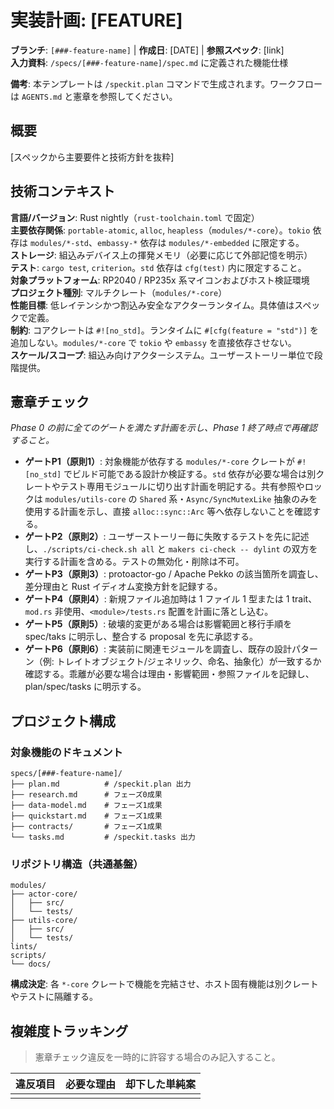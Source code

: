 # 実装計画: [FEATURE]

**ブランチ**: `[###-feature-name]` | **作成日**: [DATE] | **参照スペック**: [link]  
**入力資料**: `/specs/[###-feature-name]/spec.md` に定義された機能仕様

**備考**: 本テンプレートは `/speckit.plan` コマンドで生成されます。ワークフローは `AGENTS.md` と憲章を参照してください。

## 概要

[スペックから主要要件と技術方針を抜粋]

## 技術コンテキスト

**言語/バージョン**: Rust nightly（`rust-toolchain.toml` で固定）  
**主要依存関係**: `portable-atomic`, `alloc`, `heapless`（`modules/*-core`）。`tokio` 依存は `modules/*-std`、`embassy-*` 依存は `modules/*-embedded` に限定する。  
**ストレージ**: 組込みデバイス上の揮発メモリ（必要に応じて外部記憶を明示）  
**テスト**: `cargo test`, `criterion`。`std` 依存は `cfg(test)` 内に限定すること。  
**対象プラットフォーム**: RP2040 / RP235x 系マイコンおよびホスト検証環境  
**プロジェクト種別**: マルチクレート（`modules/*-core`）  
**性能目標**: 低レイテンシかつ割込み安全なアクターランタイム。具体値はスペックで定義。  
**制約**: コアクレートは `#![no_std]`。ランタイムに `#[cfg(feature = "std")]` を追加しない。`modules/*-core` で `tokio` や `embassy` を直接依存させない。  
**スケール/スコープ**: 組込み向けアクターシステム。ユーザーストーリー単位で段階提供。

## 憲章チェック

*Phase 0 の前に全てのゲートを満たす計画を示し、Phase 1 終了時点で再確認すること。*

- **ゲートP1（原則1）**: 対象機能が依存する `modules/*-core` クレートが `#![no_std]` でビルド可能である設計か検証する。`std` 依存が必要な場合は別クレートやテスト専用モジュールに切り出す計画を明記する。共有参照やロックは `modules/utils-core` の `Shared` 系・`Async/SyncMutexLike` 抽象のみを使用する計画を示し、直接 `alloc::sync::Arc` 等へ依存しないことを確認する。  
- **ゲートP2（原則2）**: ユーザーストーリー毎に失敗するテストを先に記述し、`./scripts/ci-check.sh all` と `makers ci-check -- dylint` の双方を実行する計画を含める。テストの無効化・削除は不可。  
- **ゲートP3（原則3）**: protoactor-go / Apache Pekko の該当箇所を調査し、差分理由と Rust イディオム変換方針を記録する。  
- **ゲートP4（原則4）**: 新規ファイル追加時は 1 ファイル 1 型または 1 trait、`mod.rs` 非使用、`<module>/tests.rs` 配置を計画に落とし込む。  
- **ゲートP5（原則5）**: 破壊的変更がある場合は影響範囲と移行手順を spec/taks に明示し、整合する proposal を先に承認する。  
- **ゲートP6（原則6）**: 実装前に関連モジュールを調査し、既存の設計パターン（例: トレイトオブジェクト/ジェネリック、命名、抽象化）が一致するか確認する。乖離が必要な場合は理由・影響範囲・参照ファイルを記録し、plan/spec/tasks に明示する。  

## プロジェクト構成

### 対象機能のドキュメント

```text
specs/[###-feature-name]/
├── plan.md          # /speckit.plan 出力
├── research.md      # フェーズ0成果
├── data-model.md    # フェーズ1成果
├── quickstart.md    # フェーズ1成果
├── contracts/       # フェーズ1成果
└── tasks.md         # /speckit.tasks 出力
```

### リポジトリ構造（共通基盤）

```text
modules/
├── actor-core/
│   ├── src/
│   └── tests/
├── utils-core/
│   ├── src/
│   └── tests/
lints/
scripts/
└── docs/
```

**構成決定**: 各 `*-core` クレートで機能を完結させ、ホスト固有機能は別クレートやテストに隔離する。

## 複雑度トラッキング

> 憲章チェック違反を一時的に許容する場合のみ記入すること。

| 違反項目 | 必要な理由 | 却下した単純案 |
|----------|------------|----------------|
|          |            |                |
